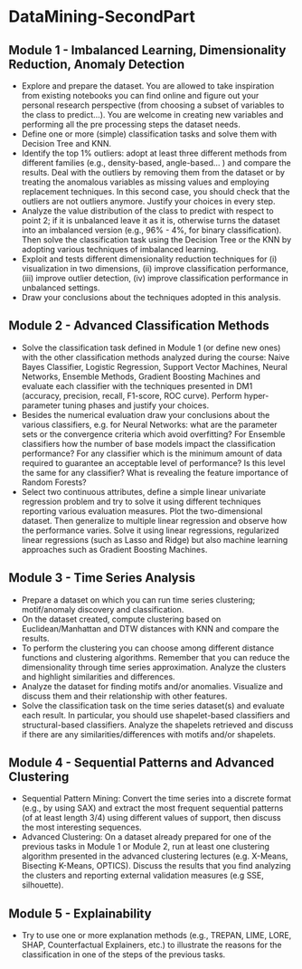 # DataMining-SecondPart

## Module 1 - Imbalanced Learning, Dimensionality Reduction, Anomaly Detection

- Explore and prepare the dataset. You are allowed to take inspiration from existing notebooks you can find online and figure out your personal research perspective (from choosing a subset of variables to the class to predict…). You are welcome in creating new variables and performing all the pre processing steps the dataset needs.
- Define one or more (simple) classification tasks and solve them with Decision Tree and KNN. 
- Identify the top 1% outliers: adopt at least three different methods from different families (e.g., density-based, angle-based… ) and compare the results. Deal with the outliers by removing them from the dataset or by treating the anomalous variables as missing values and employing replacement techniques. In this second case, you should check that the outliers are not outliers anymore. Justify your choices in every step.
- Analyze the value distribution of the class to predict with respect to point 2; if it is unbalanced leave it as it is, otherwise turns the dataset into an imbalanced version (e.g., 96% - 4%, for binary classification). Then solve the classification task using the Decision Tree or the KNN by adopting various techniques of imbalanced learning.
- Exploit and tests different dimensionality reduction techniques for (i) visualization in two dimensions, (ii) improve classification performance, (iii) improve outlier detection, (iv) improve classification performance in unbalanced settings.
- Draw your conclusions about the techniques adopted in this analysis.

## Module 2 - Advanced Classification Methods

- Solve the classification task defined in Module 1 (or define new ones) with the other classification methods analyzed during the course: Naive Bayes Classifier, Logistic Regression, Support Vector Machines, Neural Networks, Ensemble Methods, Gradient Boosting Machines and evaluate each classifier with the techniques presented in DM1 (accuracy, precision, recall, F1-score, ROC curve). Perform hyper-parameter tuning phases and justify your choices.
- Besides the numerical evaluation draw your conclusions about the various classifiers, e.g. for Neural Networks: what are the parameter sets or the convergence criteria which avoid overfitting? For Ensemble classifiers how the number of base models impact the classification performance? For any classifier which is the minimum amount of data required to guarantee an acceptable level of performance? Is this level the same for any classifier? What is revealing the feature importance of Random Forests?
- Select two continuous attributes, define a simple linear univariate regression problem and try to solve it using different techniques reporting various evaluation measures. Plot the two-dimensional dataset. Then generalize to multiple linear regression and observe how the performance varies. Solve it using linear regressions, regularized linear regressions (such as Lasso and Ridge) but also machine learning approaches such as Gradient Boosting Machines.

## Module 3 - Time Series Analysis

- Prepare a dataset on which you can run time series clustering; motif/anomaly discovery and classification.
- On the dataset created, compute clustering based on Euclidean/Manhattan and DTW distances with KNN and compare the results. 
- To perform the clustering you can choose among different distance functions and clustering algorithms. Remember that you can reduce the dimensionality through time series approximation. Analyze the clusters and highlight similarities and differences.
- Analyze the dataset for finding motifs and/or anomalies. Visualize and discuss them and their relationship with other features.
- Solve the classification task on the time series dataset(s) and evaluate each result. In particular, you should use shapelet-based classifiers and structural-based classifiers. Analyze the shapelets retrieved and discuss if there are any similarities/differences with motifs and/or shapelets. 


## Module 4 - Sequential Patterns and Advanced Clustering 

- Sequential Pattern Mining: Convert the time series into a discrete format (e.g., by using SAX) and extract the most frequent sequential patterns (of at least length 3/4) using different values of support, then discuss the most interesting sequences.
- Advanced Clustering: On a dataset already prepared for one of the previous tasks in Module 1 or Module 2, run at least one clustering algorithm presented in the advanced clustering lectures (e.g. X-Means, Bisecting K-Means, OPTICS). Discuss the results that you find analyzing the clusters and reporting external validation measures (e.g SSE, silhouette).

## Module 5 - Explainability 

- Try to use one or more explanation methods (e.g., TREPAN, LIME, LORE, SHAP, Counterfactual Explainers, etc.) to illustrate the reasons for the classification in one of the steps of the previous tasks.
